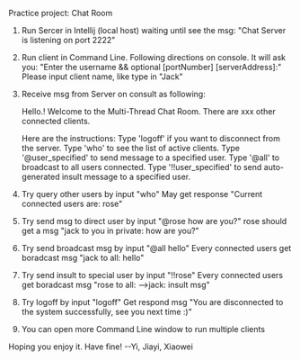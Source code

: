 Practice project: Chat Room

1. Run Sercer in Intellij (local host)
   waiting until see the msg: "Chat Server is listening on port 2222"

2. Run client in Command Line.
   Following directions on console. 
   It will ask you: "Enter the username && optional [portNumber] [serverAddress]:"
   Please input client name, like type in "Jack"

3. Receive msg from Server on consult as following:
 
	Hello.! Welcome to the Multi-Thread Chat Room.
	There are xxx other connected clients.

	Here are the instructions:
	Type 'logoff' if you want to disconnect from the server.
	Type 'who' to see the list of active clients.
	Type '@user_specified' to send message to a specified user.
	Type '@all' to broadcast to all users connected.
	Type '!!user_specified' to send auto-generated insult message to a specified user. 

4. Try query other users by input "who"
   May get response "Current connected users are: rose"

5. Try send msg to direct user by input "@rose how are you?"
   rose should get a msg "jack to you in private: how are you?"

6. Try send broadcast msg by input "@all hello"
   Every connected users get boradcast msg "jack to all: hello"

7. Try send insult to special user by input "!!rose"
   Every connected users get boradcast msg "rose to all: -->jack: insult msg"

8. Try logoff by input "logoff"
   Get respond msg "You are disconnected to the system successfully, see you next time :)"

9. You can open more Command Line window to run multiple clients



Hoping you enjoy it. Have fine!
                                                     --Yi, Jiayi, Xiaowei
